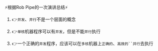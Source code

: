 :zap:根据Rob Pipe的一次演讲总结:zap:

1. :point_right:`并发`、`并行`不是一个层面的概念

1. :point_right:`单核`机器程序可以有`并发`，但是不能`并行`执行

1. :point_right:一个正确的`并发`程序，应该可以在`多核`机器上`正确的`、`高效的``并行`去执行

